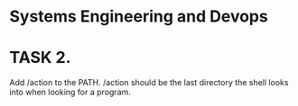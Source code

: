 # Systems Engineering and Devops
# TASK 2.
Add /action to the PATH. /action should be the last directory the shell looks into when looking for a program.
